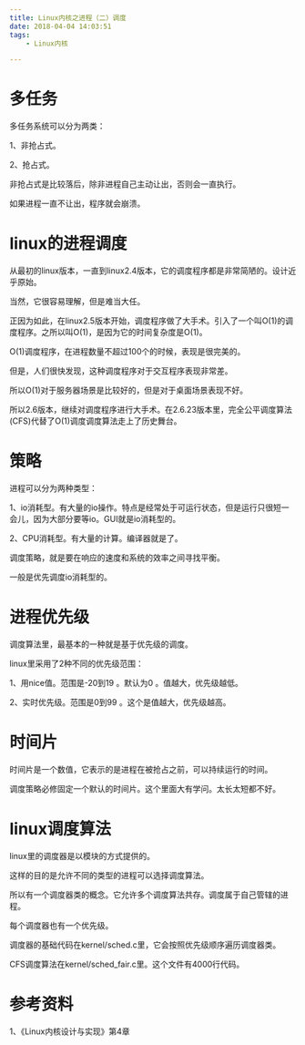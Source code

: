 ```yaml
---
title: Linux内核之进程（二）调度
date: 2018-04-04 14:03:51
tags:
	- Linux内核

---
```




# 多任务

多任务系统可以分为两类：

1、非抢占式。

2、抢占式。

非抢占式是比较落后，除非进程自己主动让出，否则会一直执行。

如果进程一直不让出，程序就会崩溃。

# linux的进程调度

从最初的linux版本，一直到linux2.4版本，它的调度程序都是非常简陋的。设计近乎原始。

当然，它很容易理解，但是难当大任。

正因为如此，在linux2.5版本开始，调度程序做了大手术。引入了一个叫O(1)的调度程序。之所以叫O(1)，是因为它的时间复杂度是O(1)。

O(1)调度程序，在进程数量不超过100个的时候，表现是很完美的。

但是，人们很快发现，这种调度程序对于交互程序表现非常差。

所以O(1)对于服务器场景是比较好的，但是对于桌面场景表现不好。

所以2.6版本，继续对调度程序进行大手术。在2.6.23版本里，完全公平调度算法(CFS)代替了O(1)调度调度算法走上了历史舞台。

# 策略

进程可以分为两种类型：

1、io消耗型。有大量的io操作。特点是经常处于可运行状态，但是运行只很短一会儿，因为大部分要等io。GUI就是io消耗型的。

2、CPU消耗型。有大量的计算。编译器就是了。

调度策略，就是要在响应的速度和系统的效率之间寻找平衡。

一般是优先调度io消耗型的。

# 进程优先级

调度算法里，最基本的一种就是基于优先级的调度。

linux里采用了2种不同的优先级范围：

1、用nice值。范围是-20到19 。默认为0 。值越大，优先级越低。

2、实时优先级。范围是0到99 。这个是值越大，优先级越高。



# 时间片

时间片是一个数值，它表示的是进程在被抢占之前，可以持续运行的时间。

调度策略必修固定一个默认的时间片。这个里面大有学问。太长太短都不好。



# linux调度算法

linux里的调度器是以模块的方式提供的。

这样的目的是允许不同的类型的进程可以选择调度算法。

所以有一个调度器类的概念。它允许多个调度算法共存。调度属于自己管辖的进程。

每个调度器也有一个优先级。

调度器的基础代码在kernel/sched.c里，它会按照优先级顺序遍历调度器类。



CFS调度算法在kernel/sched_fair.c里。这个文件有4000行代码。



# 参考资料

1、《Linux内核设计与实现》第4章
